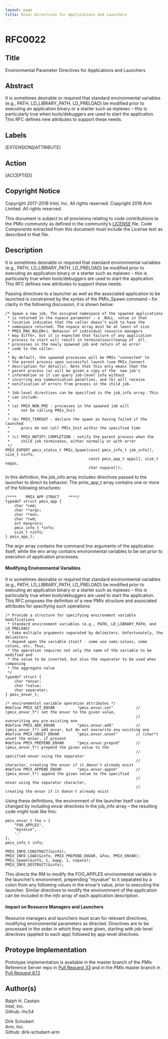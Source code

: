 ```yaml
---
layout: page
title: Envar Directives for Applications and Launchers
---
```


RFC0022
=======

Title
-----

Environmental Parameter Directives for Applications and Launchers

Abstract
--------

It is sometimes desirable or required that standard environmental
variables (e.g., PATH, LD\_LIBRARY\_PATH, LD\_PRELOAD) be modified prior
to executing an application binary or a starter such as mpiexec – this
is particularly true when tools/debuggers are used to start the
application. This RFC defines new attributes to support these needs.

Labels
------

\[EXTENSION\]\[ATTRIBUTE\]

Action
------

\[ACCEPTED\]

Copyright Notice
----------------

Copyright 2017-2018 Intel, Inc. All rights reserved. Copyright 2018 Arm
Limited. All rights reserved.

This document is subject to all provisions relating to code
contributions to the PMIx community as defined in the community’s
[LICENSE](https://github.com/pmix/RFCs/tree/master/LICENSE) file. Code
Components extracted from this document must include the License text as
described in that file.

Description
-----------

It is sometimes desirable or required that standard environmental
variables (e.g., PATH, LD\_LIBRARY\_PATH, LD\_PRELOAD) be modified prior
to executing an application binary or a starter such as mpiexec – this
is particularly true when tools/debuggers are used to start the
application. This RFC defines new attributes to support these needs.

Passing directives to a launcher as well as the associated application
to be launched is constrained by the syntax of the PMIx\_Spawn command –
for clarity in the following discussion, it is shown below:

    /* Spawn a new job. The assigned namespace of the spawned applications
     * is returned in the nspace parameter - a _NULL_ value in that
     * location indicates that the caller doesn't wish to have the
     * namespace returned. The nspace array must be at least of size
     * PMIX_MAX_NSLEN+1. Behavior of individual resource managers
     * may differ, but it is expected that failure of any application
     * process to start will result in termination/cleanup of _all_
     * processes in the newly spawned job and return of an error
     * code to the caller.
     *
     * By default, the spawned processes will be PMIx "connected" to
     * the parent process upon successful launch (see PMIx_Connect
     * description for details). Note that this only means that the
     * parent process (a) will be given a copy of the  new job's
     * information so it can query job-level info without
     * incurring any communication penalties, and (b) will receive
     * notification of errors from process in the child job.
     *
     * Job-level directives can be specified in the job_info array. This
     * can include:
     *
     * (a) PMIX_NON_PMI - processes in the spawned job will
     *     not be calling PMIx_Init
     *
     * (b) PMIX_TIMEOUT - declare the spawn as having failed if the launched
     *     procs do not call PMIx_Init within the specified time
     *
     * (c) PMIX_NOTIFY_COMPLETION - notify the parent process when the
     *     child job terminates, either normally or with error
     */
    PMIX_EXPORT pmix_status_t PMIx_Spawn(const pmix_info_t job_info[], size_t ninfo,
                                         const pmix_app_t apps[], size_t napps,
                                         char nspace[]);

In this definition, the job\_info array includes directives passed to
the launcher to direct its behavior. The pmix\_app\_t array contains one
or more of the following structures:

    /****    PMIX APP STRUCT    ****/
    typedef struct pmix_app {
        char *cmd;
        char **argv;
        char **env;
        char *cwd;
        int maxprocs;
        pmix_info_t *info;
        size_t ninfo;
    } pmix_app_t;

The argv array contains the command line arguments of the application
itself, while the env array contains environmental variables to be set
prior to execution of application processes.

#### Modifying Environmental Variables

It is sometimes desirable or required that standard environmental
variables (e.g., PATH, LD\_LIBRARY\_PATH, LD\_PRELOAD) be modified prior
to executing an application binary or a starter such as mpiexec – this
is particularly true when tools/debuggers are used to start the
application. This RFC proposes the definition of a new PMIx structure
and associated attributes for specifying such operations:

    /* Provide a structure for specifying environment variable modifications
     * Standard environment variables (e.g., PATH, LD_LIBRARY_PATH, and LD_PRELOAD)
     * take multiple arguments separated by delimiters. Unfortunately, the delimiters
     * depend upon the variable itself - some use semi-colons, some colons, etc. Thus,
     * the operation requires not only the name of the variable to be modified and
     * the value to be inserted, but also the separator to be used when composing
     * the aggregate value
     */
    typedef struct {
        char *envar;
        char *value;
        char separator;
    } pmix_envar_t;

    /* environmental variable operation attributes */
    #define PMIX_SET_ENVAR          "pmix.envar.set"          // (pmix_envar_t*) set the envar to the given value,
                                                              //                 overwriting any pre-existing one
    #define PMIX_ADD_ENVAR          "pmix.envar.add"          // (pmix_envar_t*) add envar, but do not overwrite any existing one
    #define PMIX_UNSET_ENVAR        "pmix.envar.unset"        // (char*) unset the envar, if present
    #define PMIX_PREPEND_ENVAR      "pmix.envar.prepnd"       // (pmix_envar_t*) prepend the given value to the
                                                              //                 specified envar using the separator
                                                              //                 character, creating the envar if it doesn't already exist
    #define PMIX_APPEND_ENVAR       "pmix.envar.appnd"        // (pmix_envar_t*) append the given value to the specified
                                                              //                 envar using the separator character,
                                                              //                 creating the envar if it doesn't already exist

Using these definitions, the environment of the launcher itself can be
changed by including envar directives in the job\_info array – the
resulting code might look like this:

    pmix_envar_t foo = {
        "FOO_APPLES",
        "myvalue",
        ':'
    };
    pmix_info_t info;

    PMIX_INFO_CONSTRUCT(&info);
    PMIX_INFO_LOAD(&info, PMIX_PREPEND_ENVAR, &foo, PMIX_ENVAR);
    PMIx_Spawn(&info, 1, &app, 1, nspace);
    PMIX_INFO_DESTRUCT(&info);

This directs the RM to modify the FOO\_APPLES environmental variable in
the launcher’s environment, prepending "myvalue" to it separated by a
colon from any following values in the envar’s value, prior to executing
the launcher. Similar directives to modify the environmnent of the
application can be included in the *info* array of each application
description.

#### Impact on Resource Managers and Launchers

Resource managers and launchers must scan for relevant directives,
modifying environmental parameters as directed. Directives are to be
processed in the order in which they were given, starting with job-level
directives (applied to each app) followed by app-level directives.

Protoype Implementation
-----------------------

Prototype implementation is available in the master branch of the PMIx
Reference Server repo in [Pull Request
33](https://github.com/pmix/pmix-reference-server/pull/33) and in the
PMIx master branch in [Pull Request
672](https://github.com/pmix/pmix/pull/672)

Author(s)
---------

Ralph H. Castain  
Intel, Inc.  
Github: rhc54

Dirk Schubert  
Arm, Inc.  
Github: dirk-schubert-arm

